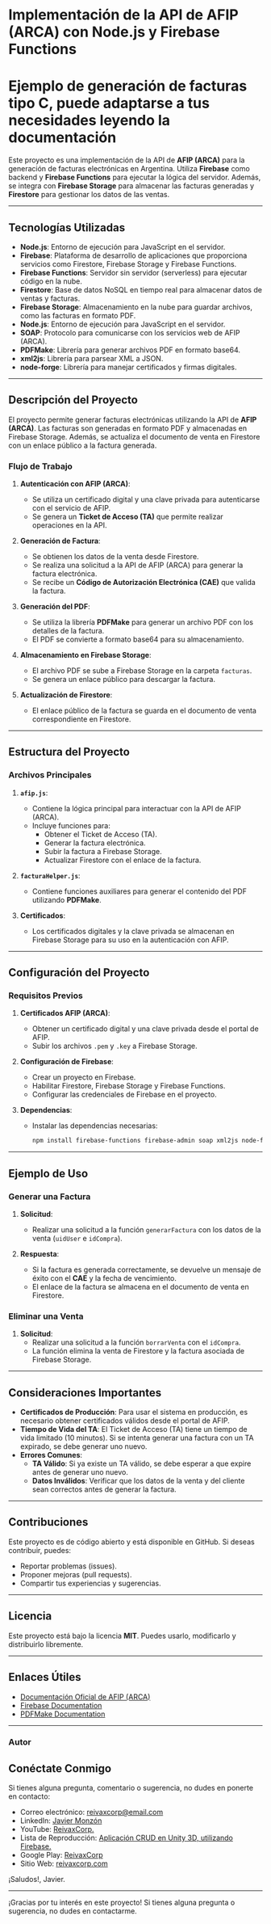 # **Implementación de la API de AFIP (ARCA) con Node.js y Firebase Functions**
# Ejemplo de generación de facturas tipo C, puede adaptarse a tus necesidades leyendo la documentación

Este proyecto es una implementación de la API de **AFIP (ARCA)** para la generación de facturas electrónicas en Argentina. Utiliza **Firebase** como backend y **Firebase Functions** para ejecutar la lógica del servidor. Además, se integra con **Firebase Storage** para almacenar las facturas generadas y **Firestore** para gestionar los datos de las ventas.

---

## **Tecnologías Utilizadas**
- **Node.js**: Entorno de ejecución para JavaScript en el servidor.
- **Firebase**: Plataforma de desarrollo de aplicaciones que proporciona servicios como Firestore, Firebase Storage y Firebase Functions.
- **Firebase Functions**: Servidor sin servidor (serverless) para ejecutar código en la nube.
- **Firestore**: Base de datos NoSQL en tiempo real para almacenar datos de ventas y facturas.
- **Firebase Storage**: Almacenamiento en la nube para guardar archivos, como las facturas en formato PDF.
- **Node.js**: Entorno de ejecución para JavaScript en el servidor.
- **SOAP**: Protocolo para comunicarse con los servicios web de AFIP (ARCA).
- **PDFMake**: Librería para generar archivos PDF en formato base64.
- **xml2js**: Librería para parsear XML a JSON.
- **node-forge**: Librería para manejar certificados y firmas digitales.

---

## **Descripción del Proyecto**

El proyecto permite generar facturas electrónicas utilizando la API de **AFIP (ARCA)**. Las facturas son generadas en formato PDF y almacenadas en Firebase Storage. Además, se actualiza el documento de venta en Firestore con un enlace público a la factura generada.

### **Flujo de Trabajo**

1. **Autenticación con AFIP (ARCA)**:
   - Se utiliza un certificado digital y una clave privada para autenticarse con el servicio de AFIP.
   - Se genera un **Ticket de Acceso (TA)** que permite realizar operaciones en la API.

2. **Generación de Factura**:
   - Se obtienen los datos de la venta desde Firestore.
   - Se realiza una solicitud a la API de AFIP (ARCA) para generar la factura electrónica.
   - Se recibe un **Código de Autorización Electrónica (CAE)** que valida la factura.

3. **Generación del PDF**:
   - Se utiliza la librería **PDFMake** para generar un archivo PDF con los detalles de la factura.
   - El PDF se convierte a formato base64 para su almacenamiento.

4. **Almacenamiento en Firebase Storage**:
   - El archivo PDF se sube a Firebase Storage en la carpeta `facturas`.
   - Se genera un enlace público para descargar la factura.

5. **Actualización de Firestore**:
   - El enlace público de la factura se guarda en el documento de venta correspondiente en Firestore.

---

## **Estructura del Proyecto**

### **Archivos Principales**

1. **`afip.js`**:
   - Contiene la lógica principal para interactuar con la API de AFIP (ARCA).
   - Incluye funciones para:
     - Obtener el Ticket de Acceso (TA).
     - Generar la factura electrónica.
     - Subir la factura a Firebase Storage.
     - Actualizar Firestore con el enlace de la factura.

2. **`facturaHelper.js`**:
   - Contiene funciones auxiliares para generar el contenido del PDF utilizando **PDFMake**.

3. **Certificados**:
   - Los certificados digitales y la clave privada se almacenan en Firebase Storage para su uso en la autenticación con AFIP.

---

## **Configuración del Proyecto**

### **Requisitos Previos**

1. **Certificados AFIP (ARCA)**:
   - Obtener un certificado digital y una clave privada desde el portal de AFIP.
   - Subir los archivos `.pem` y `.key` a Firebase Storage.

2. **Configuración de Firebase**:
   - Crear un proyecto en Firebase.
   - Habilitar Firestore, Firebase Storage y Firebase Functions.
   - Configurar las credenciales de Firebase en el proyecto.

3. **Dependencias**:
   - Instalar las dependencias necesarias:
     ```bash
     npm install firebase-functions firebase-admin soap xml2js node-forge pdfmake
     ```

---

## **Ejemplo de Uso**

### **Generar una Factura**

1. **Solicitud**:
   - Realizar una solicitud a la función `generarFactura` con los datos de la venta (`uidUser` e `idCompra`).

2. **Respuesta**:
   - Si la factura es generada correctamente, se devuelve un mensaje de éxito con el **CAE** y la fecha de vencimiento.
   - El enlace de la factura se almacena en el documento de venta en Firestore.

### **Eliminar una Venta**

1. **Solicitud**:
   - Realizar una solicitud a la función `borrarVenta` con el `idCompra`.
   - La función elimina la venta de Firestore y la factura asociada de Firebase Storage.

---

## **Consideraciones Importantes**

- **Certificados de Producción**: Para usar el sistema en producción, es necesario obtener certificados válidos desde el portal de AFIP.
- **Tiempo de Vida del TA**: El Ticket de Acceso (TA) tiene un tiempo de vida limitado (10 minutos). Si se intenta generar una factura con un TA expirado, se debe generar uno nuevo.
- **Errores Comunes**:
  - **TA Válido**: Si ya existe un TA válido, se debe esperar a que expire antes de generar uno nuevo.
  - **Datos Inválidos**: Verificar que los datos de la venta y del cliente sean correctos antes de generar la factura.

---

## **Contribuciones**

Este proyecto es de código abierto y está disponible en GitHub. Si deseas contribuir, puedes:

- Reportar problemas (issues).
- Proponer mejoras (pull requests).
- Compartir tus experiencias y sugerencias.

---

## **Licencia**

Este proyecto está bajo la licencia **MIT**. Puedes usarlo, modificarlo y distribuirlo libremente.

---

## **Enlaces Útiles**

- [Documentación Oficial de AFIP (ARCA)](https://www.afip.gob.ar/fe/documentos/manual-desarrollador-ARCA-COMPG-v4-0.pdf)
- [Firebase Documentation](https://firebase.google.com/docs/)
- [PDFMake Documentation](https://pdfmake.github.io/docs/)

---

### **Autor**

## Conéctate Conmigo

Si tienes alguna pregunta, comentario o sugerencia, no dudes en ponerte en contacto:

- Correo electrónico: [reivaxcorp@email.com](mailto:reivaxcorp@gmail.com)
- LinkedIn: [Javier Monzón](https://www.linkedin.com/in/javier-monzón-a527952b5)
- YouTube: [ReivaxCorp.](https://www.youtube.com/channel/UCFaeV4z3zCTvF48ay6q7MtQ)
- Lista de Reproducción: [Aplicación CRUD en Unity 3D, utilizando Firebase.](https://www.youtube.com/playlist?list=PLsvltDspdJcfiiWy2baA2MCNzBm32USjv)
- Google Play: [ReivaxCorp](https://play.google.com/store/apps/dev?id=6165909766232622777)
- Sitio Web: [reivaxcorp.com](https://reivaxcorp.com)

 ¡Saludos!,
 Javier.


---

¡Gracias por tu interés en este proyecto! Si tienes alguna pregunta o sugerencia, no dudes en contactarme.
